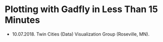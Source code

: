 # Plotting with Gadfly in Less Than 15 Minutes

- 10.07.2018. Twin Cities (Data) Visualization Group (Roseville, MN).